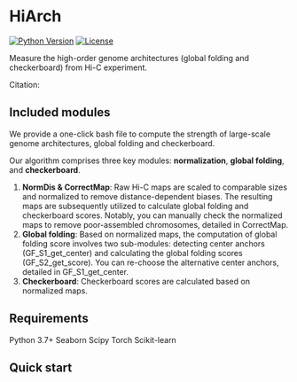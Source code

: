 # HiArch
[![Python Version](https://img.shields.io/badge/python-3.7%2B-blue.svg)](https://www.python.org/downloads/)
[![License](https://img.shields.io/badge/license-MIT-blue.svg)](LICENSE)

Measure the high-order genome architectures (global folding and checkerboard) from Hi-C experiment.

Citation: 

## Included modules
We provide a one-click bash file to compute the strength of large-scale genome architectures, global folding and checkerboard.

Our algorithm comprises three key modules: **normalization**, **global folding**, and **checkerboard**.
1. **NormDis & CorrectMap**: Raw Hi-C maps are scaled to comparable sizes and normalized to remove distance-dependent biases. The resulting maps are subsequently utilized to calculate global folding and checkerboard scores. Notably, you can manually check the normalized maps to remove poor-assembled chromosomes, detailed in CorrectMap.
2. **Global folding**: Based on normalized maps, the computation of global folding score involves two sub-modules: detecting center anchors (GF_S1_get_center) and calculating the global folding scores (GF_S2_get_score). You can re-choose the alternative center anchors, detailed in GF_S1_get_center.
3. **Checkerboard**: Checkerboard scores are calculated based on normalized maps.

## Requirements
Python 3.7+
Seaborn
Scipy
Torch
Scikit-learn

## Quick start
